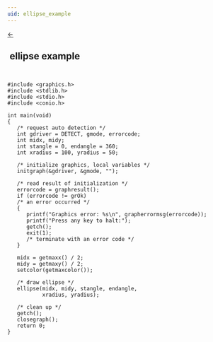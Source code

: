 ```yaml
---
uid: ellipse_example
---
```

<a class="whitespacepre" href="ellipse.md#example"> ← </a>

## &nbsp;ellipse example&nbsp;

``` ```<br>

```
#include <graphics.h>
#include <stdlib.h>
#include <stdio.h>
#include <conio.h>

int main(void)
{
   /* request auto detection */
   int gdriver = DETECT, gmode, errorcode;
   int midx, midy;
   int stangle = 0, endangle = 360;
   int xradius = 100, yradius = 50;

   /* initialize graphics, local variables */
   initgraph(&gdriver, &gmode, "");

   /* read result of initialization */
   errorcode = graphresult();
   if (errorcode != grOk)
   /* an error occurred */
   {
      printf("Graphics error: %s\n", grapherrormsg(errorcode));
      printf("Press any key to halt:");
      getch();
      exit(1);
      /* terminate with an error code */
   }

   midx = getmaxx() / 2;
   midy = getmaxy() / 2;
   setcolor(getmaxcolor());

   /* draw ellipse */
   ellipse(midx, midy, stangle, endangle,
           xradius, yradius);

   /* clean up */
   getch();
   closegraph();
   return 0;
}
```

<br>